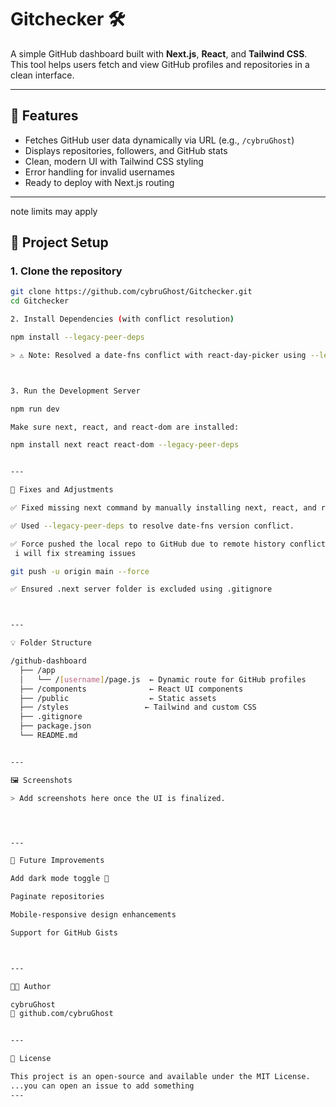 
# Gitchecker 🛠️

A simple GitHub dashboard built with **Next.js**, **React**, and **Tailwind CSS**. This tool helps users fetch and view GitHub profiles and repositories in a clean interface.

---

## 🚀 Features

- Fetches GitHub user data dynamically via URL (e.g., `/cybruGhost`)
- Displays repositories, followers, and GitHub stats
- Clean, modern UI with Tailwind CSS styling
- Error handling for invalid usernames
- Ready to deploy with Next.js routing

---
note limits may apply

## 🧱 Project Setup

### 1. Clone the repository

```bash
git clone https://github.com/cybruGhost/Gitchecker.git
cd Gitchecker

2. Install Dependencies (with conflict resolution)

npm install --legacy-peer-deps

> ⚠️ Note: Resolved a date-fns conflict with react-day-picker using --legacy-peer-deps.



3. Run the Development Server

npm run dev

Make sure next, react, and react-dom are installed:

npm install next react react-dom --legacy-peer-deps


---

🔧 Fixes and Adjustments

✅ Fixed missing next command by manually installing next, react, and react-dom.

✅ Used --legacy-peer-deps to resolve date-fns version conflict.

✅ Force pushed the local repo to GitHub due to remote history conflict:
 i will fix streaming issues

git push -u origin main --force

✅ Ensured .next server folder is excluded using .gitignore



---

💡 Folder Structure

/github-dashboard
  ├── /app
  │   └── /[username]/page.js  ← Dynamic route for GitHub profiles
  ├── /components              ← React UI components
  ├── /public                  ← Static assets
  ├── /styles                 ← Tailwind and custom CSS
  ├── .gitignore
  ├── package.json
  └── README.md


---

🖼️ Screenshots

> Add screenshots here once the UI is finalized.




---

🧠 Future Improvements

Add dark mode toggle 🌙

Paginate repositories

Mobile-responsive design enhancements

Support for GitHub Gists



---

👨‍💻 Author

cybruGhost
🔗 github.com/cybruGhost


---

📜 License

This project is an open-source and available under the MIT License.
...you can open an issue to add something
---
